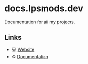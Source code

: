 # docs.lpsmods.dev

Documentation for all my projects.

## Links

- :computer: [Website](https://docs.lpsmods.dev)
- :gear: [Documentation](https://docs.lpsmods.dev/lpsmods/)

